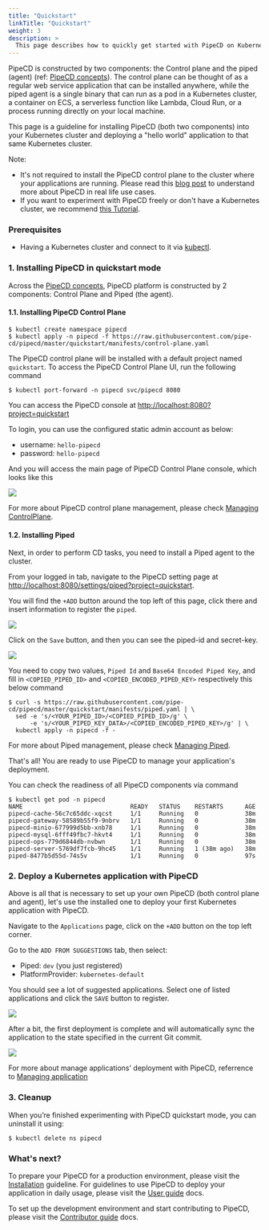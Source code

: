 ```yaml
---
title: "Quickstart"
linkTitle: "Quickstart"
weight: 3
description: >
  This page describes how to quickly get started with PipeCD on Kubernetes.
---
```


PipeCD is constructed by two components: the Control plane and the piped (agent) (ref: [PipeCD concepts](../concepts/)). The control plane can be thought of as a regular web service application that can be installed anywhere, while the piped agent is a single binary that can run as a pod in a Kubernetes cluster, a container on ECS, a serverless function like Lambda, Cloud Run, or a process running directly on your local machine.

This page is a guideline for installing PipeCD (both two components) into your Kubernetes cluster and deploying a "hello world" application to that same Kubernetes cluster.

Note:

- It's not required to install the PipeCD control plane to the cluster where your applications are running. Please read this [blog post](/blog/2021/12/29/pipecd-best-practice-01-operate-your-own-pipecd-cluster/) to understand more about PipeCD in real life use cases.
- If you want to experiment with PipeCD freely or don't have a Kubernetes cluster, we recommend [this Tutorial](https://github.com/pipe-cd/tutorial).

### Prerequisites
- Having a Kubernetes cluster and connect to it via [kubectl](https://kubernetes.io/docs/tasks/tools/install-kubectl/).

### 1. Installing PipeCD in quickstart mode

Across the [PipeCD concepts](/docs/concepts/), PipeCD platform is constructed by 2 components: Control Plane and Piped (the agent).

#### 1.1. Installing PipeCD Control Plane

```console
$ kubectl create namespace pipecd
$ kubectl apply -n pipecd -f https://raw.githubusercontent.com/pipe-cd/pipecd/master/quickstart/manifests/control-plane.yaml
```

The PipeCD control plane will be installed with a default project named `quickstart`. To access the PipeCD Control Plane UI, run the following command

```console
$ kubectl port-forward -n pipecd svc/pipecd 8080
```

You can access the PipeCD console at [http://localhost:8080?project=quickstart](http://localhost:8080?project=quickstart)

To login, you can use the configured static admin account as below:
- username: `hello-pipecd`
- password: `hello-pipecd`

And you will access the main page of PipeCD Control Plane console, which looks like this

![](/images/pipecd-control-plane-mainpage.png)

For more about PipeCD control plane management, please check [Managing ControlPlane](/docs/user-guide/managing-controlplane/).

#### 1.2. Installing Piped

Next, in order to perform CD tasks, you need to install a Piped agent to the cluster.

From your logged in tab, navigate to the PipeCD setting page at [http://localhost:8080/settings/piped?project=quickstart](http://localhost:8080/settings/piped?project=quickstart).

You will find the `+ADD` button around the top left of this page, click there and insert information to register the `piped`.

![](/images/quickstart-adding-piped.png)

Click on the `Save` button, and then you can see the piped-id and secret-key.

![](/images/quickstart-piped-registered.png)

You need to copy two values, `Piped Id` and `Base64 Encoded Piped Key`, and fill in `<COPIED_PIPED_ID>` and `<COPIED_ENCODED_PIPED_KEY>` respectively this below command

```console
$ curl -s https://raw.githubusercontent.com/pipe-cd/pipecd/master/quickstart/manifests/piped.yaml | \
  sed -e 's/<YOUR_PIPED_ID>/<COPIED_PIPED_ID>/g' \
      -e 's/<YOUR_PIPED_KEY_DATA>/<COPIED_ENCODED_PIPED_KEY>/g' | \
  kubectl apply -n pipecd -f -
```

For more about Piped management, please check [Managing Piped](/docs/user-guide/managing-piped/).

That's all! You are ready to use PipeCD to manage your application's deployment.

You can check the readiness of all PipeCD components via command

```console
$ kubectl get pod -n pipecd
NAME                              READY   STATUS    RESTARTS      AGE
pipecd-cache-56c7c65ddc-xqcst     1/1     Running   0             38m
pipecd-gateway-58589b55f9-9nbrv   1/1     Running   0             38m
pipecd-minio-677999d5bb-xnb78     1/1     Running   0             38m
pipecd-mysql-6fff49fbc7-hkvt4     1/1     Running   0             38m
pipecd-ops-779d6844db-nvbwn       1/1     Running   0             38m
pipecd-server-5769df7fcb-9hc45    1/1     Running   1 (38m ago)   38m
piped-8477b5d55d-74s5v            1/1     Running   0             97s
```

### 2. Deploy a Kubernetes application with PipeCD

Above is all that is necessary to set up your own PipeCD (both control plane and agent), let's use the installed one to deploy your first Kubernetes application with PipeCD.

Navigate to the `Applications` page, click on the `+ADD` button on the top left corner.

Go to the `ADD FROM SUGGESTIONS` tab, then select:
- Piped: `dev` (you just registered)
- PlatformProvider: `kubernetes-default`

You should see a lot of suggested applications. Select one of listed applications and click the `SAVE` button to register.

![](/images/quickstart-adding-application-from-suggestions.png)

After a bit, the first deployment is complete and will automatically sync the application to the state specified in the current Git commit.

![](/images/quickstart-first-deployment.png)

For more about manage applications' deployment with PipeCD, referrence to [Managing application](/docs/user-guide/managing-application/)

### 3. Cleanup
When you’re finished experimenting with PipeCD quickstart mode, you can uninstall it using:

``` console
$ kubectl delete ns pipecd
```

### What's next?

To prepare your PipeCD for a production environment, please visit the [Installation](../installation/) guideline. For guidelines to use PipeCD to deploy your application in daily usage, please visit the [User guide](../user-guide/) docs.

To set up the development environment and start contributing to PipeCD, please visit the [Contributor guide](../contribution-guidelines/) docs.
